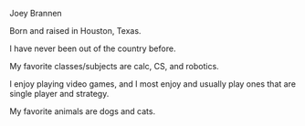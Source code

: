 Joey Brannen

Born and raised in Houston, Texas.

I have never been out of the country before.

My favorite classes/subjects are calc, CS, and robotics.

I enjoy playing video games, and I most enjoy and usually play ones that are single player and strategy.

My favorite animals are dogs and cats.
